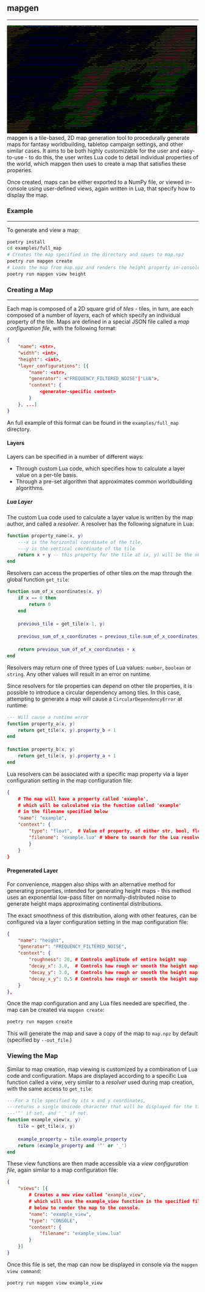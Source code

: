 ## mapgen
------
![example output of map rendered to console](./example_map_output.png)
mapgen is a tile-based, 2D map generation tool to procedurally generate maps for  fantasy worldbuilding, tabletop campaign settings, and other similar cases. It aims to be both highly customizable for the user and easy-to-use - to do this, the user writes Lua code to detail individual properties of the world, which mapgen then uses to create a map that satisfies these properies.

Once created, maps can be either exported to a NumPy file, or viewed in-console using user-defined views, again written in Lua, that specify how to display the map.

### Example
-------
To generate and view a map:

```sh
poetry install
cd examples/full_map
# Creates the map specified in the directory and saves to map.npz
poetry run mapgen create
# Loads the map from map.npz and renders the height property in-console
poetry run mapgen view height
```

### Creating a Map
--------

Each map is composed of a 2D square grid of _tiles_ - tiles, in turn, are each composed of a number of _layers_, each of which specify an individual property of the tile. Maps are defined in a special JSON file called a _map configuration file_, with the following format:

```json
{
    "name": <str>,
    "width": <int>,
    "height": <int>,
    "layer_configurations": [{
        "name": <str>,
        "generator": <"FREQUENCY_FILTERED_NOISE"|"LUA">,
        "context": {
            <generator-specific content>
        }
    }, ...]
}

```

An full example of this format can be found in the `examples/full_map` directory.

#### Layers
Layers can be specified in a number of different ways:
* Through custom Lua code, which specifies how to calculate a layer value on a per-tile basis.
* Through a pre-set algorithm that approximates common worldbuilding algorithms.

##### Lua Layer
The custom Lua code used to calculate a layer value is written by the map author, and called a _resolver_. A resolver has the following signature in Lua:

```lua
function property_name(x, y)
    ---x is the horizontal coordinate of the tile,
    ---y is the vertical coordinate of the tile
    return x + y -- this property for the tile at (x, y) will be the number x + y
end
```

Resolvers can access the properties of other tiles on the map through the global function `get_tile`:

```lua
function sum_of_x_coordinates(x, y)
    if x == 0 then
        return 0
    end

    previous_tile = get_tile(x-1, y)

    previous_sum_of_x_coordinates = previous_tile.sum_of_x_coordinates

    return previous_sum_of_of_x_coordinates + x
end
```

Resolvers may return one of three types of Lua values: `number`, `boolean` or `string`. Any other values will result in an error on runtime.

Since resolvers for tile properties can depend on other tile properties, it is possible to introduce a circular dependency among tiles. In this case, attempting to generate a map will cause a `CircularDependencyError` at runtime:

```lua
--- Will cause a runtime error
function property_a(x, y)
    return get_tile(x, y).property_b + 1
end

function property_b(x, y)
    return get_tile(x, y).property_a + 1
end
```

Lua resolvers can be associated with a specific map property via a layer configuration setting in the map configuration file:

```json
{
    # The map will have a property called 'example',
    # which will be calculated via the function called 'example'
    # in the filename specified below
    "name": "example",
    "context": {
        "type": "float",  # Value of property, of either str, bool, float, int
        "filename": "example.lua" # Where to search for the Lua resolver
        }
    }
}
```

#### Pregenerated Layer

For convenience, mapgen also ships with an alternative method for generating properties, intended for generating height maps - this method uses an exponential low-pass filter on normally-distributed noise to generate height maps approximating continental distributions.

The exact smoothness of this distribution, along with other features, can be configured via a layer configuration setting in the map configuration file:

```json
{
    "name": "height",
    "generator": "FREQUENCY_FILTERED_NOISE",
    "context": {
        "roughness": 20, # Controls amplitude of entire height map
        "decay_x": 3.0,  # Controls how rough or smooth the height map is in the x-axis - higher value means less noise
        "decay_y": 3.0,  # Controls how rough or smooth the height map is in the y-axis - higher value means less noise
        "decay_x_y": 0.5 # Controls how rough or smooth the height map is across the entire map - higher value means less noise
    }
},
```

Once the map configuration and any Lua files needed are specified, the map can be created via `mapgen create`:

```sh
poetry run mapgen create
```

This will generate the map and save a copy of the map to `map.npz` by default (specified by `--out_file`.)


### Viewing the Map
Similar to map creation, map viewing is customized by a combination of Lua code and configuration. Maps are displayed according to a specific Lua function called a _view_, very similar to a _resolver_ used during map creation, with the same access to `get_tile`:

```lua
---For a tile specified by its x and y coordinates,
---returns a single Unicode character that will be displayed for the tile,
---'^' if set, and '_' if not.
function example_view(x, y)
    tile = get_tile(x, y)

    example_property = tile.example_property
    return (example_property and '^' or '_')
end
```

These view functions are then made accessible via a _view configuration file_, again similar to a map configuration file:

```json
{
    "views": [{
        # Creates a new view called "example_view",
        # which will use the example_view function in the specified file
        # below to render the map to the console.
        "name": "example_view",
        "type": "CONSOLE",
        "context": {
            "filename": "example_view.lua"
        }
    }]
}
```

Once this file is set, the map can now be displayed in console via the `mapgen view command`:

```sh
poetry run mapgen view example_view
```
